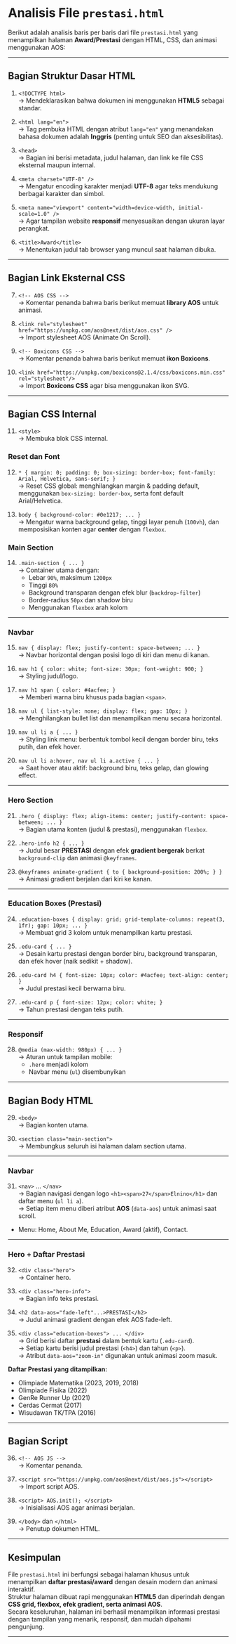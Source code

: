 # Analisis File `prestasi.html`

Berikut adalah analisis baris per baris dari file `prestasi.html` yang menampilkan halaman **Award/Prestasi** dengan HTML, CSS, dan animasi menggunakan AOS:

---

## Bagian Struktur Dasar HTML

1. `<!DOCTYPE html>`  
   → Mendeklarasikan bahwa dokumen ini menggunakan **HTML5** sebagai standar.

2. `<html lang="en">`  
   → Tag pembuka HTML dengan atribut `lang="en"` yang menandakan bahasa dokumen adalah **Inggris** (penting untuk SEO dan aksesibilitas).

3. `<head>`  
   → Bagian ini berisi metadata, judul halaman, dan link ke file CSS eksternal maupun internal.

4. `<meta charset="UTF-8" />`  
   → Mengatur encoding karakter menjadi **UTF-8** agar teks mendukung berbagai karakter dan simbol.

5. `<meta name="viewport" content="width=device-width, initial-scale=1.0" />`  
   → Agar tampilan website **responsif** menyesuaikan dengan ukuran layar perangkat.

6. `<title>Award</title>`  
   → Menentukan judul tab browser yang muncul saat halaman dibuka.

---

## Bagian Link Eksternal CSS

7. `<!-- AOS CSS -->`  
   → Komentar penanda bahwa baris berikut memuat **library AOS** untuk animasi.

8. `<link rel="stylesheet" href="https://unpkg.com/aos@next/dist/aos.css" />`  
   → Import stylesheet AOS (Animate On Scroll).

9. `<!-- Boxicons CSS -->`  
   → Komentar penanda bahwa baris berikut memuat **ikon Boxicons**.

10. `<link href="https://unpkg.com/boxicons@2.1.4/css/boxicons.min.css" rel="stylesheet"/>`  
    → Import **Boxicons CSS** agar bisa menggunakan ikon SVG.

---

## Bagian CSS Internal

11. `<style>`  
    → Membuka blok CSS internal.

### Reset dan Font

12. `* { margin: 0; padding: 0; box-sizing: border-box; font-family: Arial, Helvetica, sans-serif; }`  
    → Reset CSS global: menghilangkan margin & padding default, menggunakan `box-sizing: border-box`, serta font default Arial/Helvetica.

13. `body { background-color: #0e1217; ... }`  
    → Mengatur warna background gelap, tinggi layar penuh (`100vh`), dan memposisikan konten agar **center** dengan `flexbox`.

### Main Section

14. `.main-section { ... }`  
    → Container utama dengan:  
       - Lebar `90%`, maksimum `1200px`  
       - Tinggi `80%`  
       - Background transparan dengan efek blur (`backdrop-filter`)  
       - Border-radius `50px` dan shadow biru  
       - Menggunakan `flexbox` arah kolom  

---

### Navbar

15. `nav { display: flex; justify-content: space-between; ... }`  
    → Navbar horizontal dengan posisi logo di kiri dan menu di kanan.

16. `nav h1 { color: white; font-size: 30px; font-weight: 900; }`  
    → Styling judul/logo.

17. `nav h1 span { color: #4acfee; }`  
    → Memberi warna biru khusus pada bagian `<span>`.

18. `nav ul { list-style: none; display: flex; gap: 10px; }`  
    → Menghilangkan bullet list dan menampilkan menu secara horizontal.

19. `nav ul li a { ... }`  
    → Styling link menu: berbentuk tombol kecil dengan border biru, teks putih, dan efek hover.

20. `nav ul li a:hover, nav ul li a.active { ... }`  
    → Saat hover atau aktif: background biru, teks gelap, dan glowing effect.

---

### Hero Section

21. `.hero { display: flex; align-items: center; justify-content: space-between; ... }`  
    → Bagian utama konten (judul & prestasi), menggunakan `flexbox`.

22. `.hero-info h2 { ... }`  
    → Judul besar **PRESTASI** dengan efek **gradient bergerak** berkat `background-clip` dan animasi `@keyframes`.

23. `@keyframes animate-gradient { to { background-position: 200%; } }`  
    → Animasi gradient berjalan dari kiri ke kanan.

---

### Education Boxes (Prestasi)

24. `.education-boxes { display: grid; grid-template-columns: repeat(3, 1fr); gap: 10px; ... }`  
    → Membuat grid 3 kolom untuk menampilkan kartu prestasi.

25. `.edu-card { ... }`  
    → Desain kartu prestasi dengan border biru, background transparan, dan efek hover (naik sedikit + shadow).

26. `.edu-card h4 { font-size: 10px; color: #4acfee; text-align: center; }`  
    → Judul prestasi kecil berwarna biru.

27. `.edu-card p { font-size: 12px; color: white; }`  
    → Tahun prestasi dengan teks putih.

---

### Responsif

28. `@media (max-width: 980px) { ... }`  
    → Aturan untuk tampilan mobile:  
       - `.hero` menjadi kolom  
       - Navbar menu (`ul`) disembunyikan  

---

## Bagian Body HTML

29. `<body>`  
    → Bagian konten utama.

30. `<section class="main-section">`  
    → Membungkus seluruh isi halaman dalam section utama.

---

### Navbar

31. `<nav>` … `</nav>`  
    → Bagian navigasi dengan logo `<h1><span>27</span>Elnino</h1>` dan daftar menu (`ul li a`).  
    → Setiap item menu diberi atribut **AOS** (`data-aos`) untuk animasi saat scroll.

- Menu: Home, About Me, Education, Award (aktif), Contact.

---

### Hero + Daftar Prestasi

32. `<div class="hero">`  
    → Container hero.

33. `<div class="hero-info">`  
    → Bagian info teks prestasi.

34. `<h2 data-aos="fade-left"...>PRESTASI</h2>`  
    → Judul animasi gradient dengan efek AOS fade-left.

35. `<div class="education-boxes"> ... </div>`  
    → Grid berisi daftar **prestasi** dalam bentuk kartu (`.edu-card`).  
    → Setiap kartu berisi judul prestasi (`<h4>`) dan tahun (`<p>`).  
    → Atribut `data-aos="zoom-in"` digunakan untuk animasi zoom masuk.

   **Daftar Prestasi yang ditampilkan:**
   - Olimpiade Matematika (2023, 2019, 2018)  
   - Olimpiade Fisika (2022)  
   - GenRe Runner Up (2021)  
   - Cerdas Cermat (2017)  
   - Wisudawan TK/TPA (2016)  

---

## Bagian Script

36. `<!-- AOS JS -->`  
    → Komentar penanda.

37. `<script src="https://unpkg.com/aos@next/dist/aos.js"></script>`  
    → Import script AOS.

38. `<script> AOS.init(); </script>`  
    → Inisialisasi AOS agar animasi berjalan.

39. `</body>` dan `</html>`  
    → Penutup dokumen HTML.

---

## Kesimpulan

File `prestasi.html` ini berfungsi sebagai halaman khusus untuk menampilkan **daftar prestasi/award** dengan desain modern dan animasi interaktif.  
Struktur halaman dibuat rapi menggunakan **HTML5** dan diperindah dengan **CSS grid, flexbox, efek gradient, serta animasi AOS**.  
Secara keseluruhan, halaman ini berhasil menampilkan informasi prestasi dengan tampilan yang menarik, responsif, dan mudah dipahami pengunjung.  

---